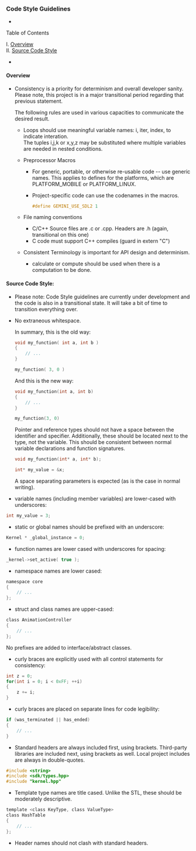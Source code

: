 ### Code Style Guidelines
-

Table of Contents

I. <a href="#overview">Overview</a><br/>
II. <a href="#source-code-style">Source Code Style</a><br/>

-


#### Overview
* Consistency is a priority for determinism and overall developer sanity.
Please note, this project is in a major transitional period regarding that previous statement.

	The following rules are used in various capacities to communicate the desired result.

	* Loops should use meaningful variable names: i, iter, index, to indicate interation.	
	The tuples i,j,k or x,y,z may be substituted where multiple variables are needed in nested conditions.

	* Preprocessor Macros

		* For generic, portable, or otherwise re-usable code -- use generic names.
		This applies to defines for the platforms, which are PLATFORM_MOBILE or PLATFORM_LINUX.

		* Project-specific code can use the codenames in the macros.
			```c
			#define GEMINI_USE_SDL2 1
			```
	* File naming conventions

		* C/C++ Source files are .c or .cpp. Headers are .h (again, transitional on this one)
		* C code must support C++ compiles (guard in extern "C")

	* Consistent Terminology is important for API design and determinism.

		* calculate or compute should be used when there is a computation to be done.

#### Source Code Style:

- Please note: Code Style guidelines are currently under development and the code
is also in a transitional state. It will take a bit of time to transition everything over.

- No extraneous whitespace.

	In summary, this is the old way:
	```c
	void my_function( int a, int b )
	{
		// ...
	}

	my_function( 3, 0 )
	```

	And this is the new way:
	```c
	void my_function(int a, int b)
	{
		// ...
	}

	my_function(3, 0)
	```

	Pointer and reference types should not have a space between the identifier and specifier.
	Additionally, these should be located next to the type, not the variable.
	This should be consistent between normal variable declarations and function signatures.
	```c
	void my_function(int* a, int* b);

	int* my_value = &x;
	```

	A space separating parameters is expected (as is the case in normal writing).

- variable names (including member variables) are lower-cased with underscores: 

```c
int my_value = 3;
```

- static or global names should be prefixed with an underscore:

```c
Kernel * _global_instance = 0;
```
- function names are lower cased with underscores for spacing:

```c
_kernel->set_active( true );
```
- namespace names are lower cased:

```c
namespace core 
{
	// ...
};
```

- struct and class names are upper-cased:

```c
class AnimationController 
{
	// ...
};
```
No prefixes are added to interface/abstract classes.

- curly braces are explicitly used with all control statements for consistency:

```c
int z = 0;
for(int i = 0; i < 0xFF; ++i)
{
	z += i;
}
```

- curly braces are placed on separate lines for code legibility:

```c
if (was_terminated || has_ended)
{
	// ...
}
```

- Standard headers are always included first, using brackets. Third-party libraries are included next, using brackets as well. Local project includes are always in double-quotes.

```c
#include <string>
#include <sdk/types.hpp>
#include "kernel.hpp"
```

- Template type names are title cased. 
Unlike the STL, these should be moderately descriptive.

```c
template <class KeyType, class ValueType>
class HashTable
{
	// ...
};
```

- Header names should not clash with standard headers. 